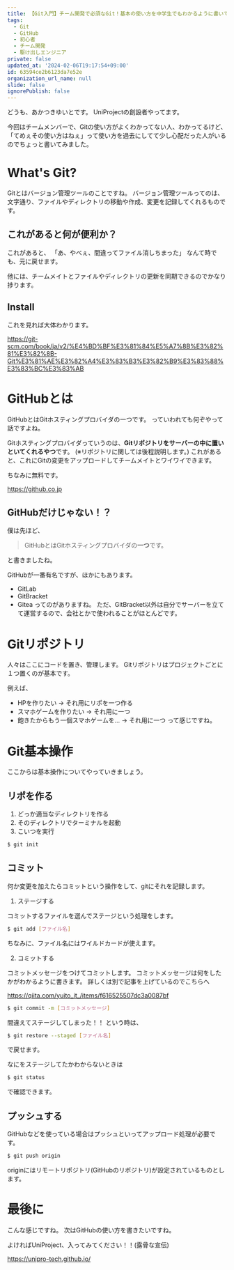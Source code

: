 ```yaml
---
title: 【Git入門】チーム開発で必須なGit！基本の使い方を中学生でもわかるように書いてみた！
tags:
  - Git
  - GitHub
  - 初心者
  - チーム開発
  - 駆け出しエンジニア
private: false
updated_at: '2024-02-06T19:17:54+09:00'
id: 63594ce2b6123da7e52e
organization_url_name: null
slide: false
ignorePublish: false
---
```

どうも、あかつきゆいとです。
UniProjectの創設者やってます。

今回はチームメンバーで、Gitの使い方がよくわかってない人、わかってるけど、
「てめぇその使い方はねぇ」って使い方を過去にしてて少し心配だった人がいるのでちょっと書いてみました。

# What's Git?

Gitとはバージョン管理ツールのことですね。
バージョン管理ツールってのは、文字通り、ファイルやディレクトリの移動や作成、変更を記録してくれるものです。

## これがあると何が便利か？

これがあると、
「あ、やべぇ、間違ってファイル消しちまった」
なんて時でも、元に戻せます。

他には、チームメイトとファイルやディレクトリの更新を同期できるのでかなり捗ります。

## Install

これを見れば大体わかります。

https://git-scm.com/book/ja/v2/%E4%BD%BF%E3%81%84%E5%A7%8B%E3%82%81%E3%82%8B-Git%E3%81%AE%E3%82%A4%E3%83%B3%E3%82%B9%E3%83%88%E3%83%BC%E3%83%AB

# GitHubとは

GitHubとはGitホスティングプロバイダの一つです。
っていわれても何ぞやって話ですよね。

Gitホスティングプロバイダっていうのは、**Gitリポジトリをサーバーの中に置いといてくれるやつ**です。
(※リポジトリに関しては後程説明します。)
これがあると、これにGitの変更をアップロードしてチームメイトとワイワイできます。

ちなみに無料です。

https://github.co.jp

## GitHubだけじゃない！？

僕は先ほど、
> GitHubとはGitホスティングプロバイダの**一つ**です。

と書きましたね。

GitHubが一番有名ですが、ほかにもあります。

- GitLab
- GitBracket
- Gitea
ってのがありますね。
ただ、GitBracket以外は自分でサーバーを立てて運営するので、会社とかで使われることがほとんどです。

# Gitリポジトリ

人々はここにコードを置き、管理します。
Gitリポジトリはプロジェクトごとに１つ置くのが基本です。

例えば、
- HPを作りたい -> それ用にリポを一つ作る
- スマホゲームを作りたい -> それ用に一つ
- 飽きたからもう一個スマホゲームを... -> それ用に一つ
って感じですね。

# Git基本操作

ここからは基本操作についてやっていきましょう。

## リポを作る

1. どっか適当なディレクトリを作る
2. そのディレクトリでターミナルを起動
3. こいつを実行
```sh
$ git init
```

## コミット

何か変更を加えたらコミットという操作をして、gitにそれを記録します。

1. ステージする

コミットするファイルを選んでステージという処理をします。
```sh
$ git add [ファイル名]
```
ちなみに、ファイル名にはワイルドカードが使えます。

2. コミットする

コミットメッセージをつけてコミットします。
コミットメッセージは何をしたかがわかるように書きます。
詳しくは別で記事を上げているのでこちらへ

https://qiita.com/yuito_it_/items/f616525507dc3a0087bf

```sh
$ git commit -m [コミットメッセージ]
```

間違えてステージしてしまった！！
という時は、
```sh
$ git restore --staged [ファイル名]
```
で戻せます。

なにをステージしてたかわからないときは
```sh
$ git status
```
で確認できます。

## プッシュする

GitHubなどを使っている場合はプッシュといってアップロード処理が必要です。
```sh
$ git push origin
```
originにはリモートリポジトリ(GitHubのリポジトリ)が設定されているものとします。

# 最後に

こんな感じですね。
次はGitHubの使い方を書きたいですね。

よければUniProject、入ってみてください！！(露骨な宣伝)

https://unipro-tech.github.io/
